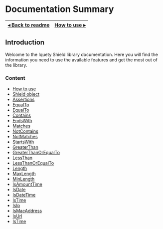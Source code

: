 # Documentation Summary

[◂ Back to readme](../../readme.md) | [How to use ▸](01-how-to-use.md)
-- | --

## Introduction

Welcome to the Iquety Shield library documentation. Here you will find the
information you need to use the available features and get the most out of the
library.

### Content

- [How to use](01-how-to-use.md)
- [Shield object](02-shield.md)
- [Assertions](03-assertions.md)
- [EqualTo](04-equalto.md)
- [EqualTo](04-notequalto.md)
- [Contains](05-contains.md)
- [EndsWith](05-endswith.md)
- [Matches](05-matches.md)
- [NotContains](05-notcontains.md)
- [NotMatches](05-notmatches.md)
- [StartsWith](05-startswith.md)
- [GreaterThan](06-greaterthan.md)
- [GreaterThanOrEqualTo](06-greaterthanorequalto.md)
- [LessThan](06-lessthan.md)
- [LessThanOrEqualTo](06-lessthanorequalto.md)
- [Length](07-length.md)
- [MaxLength](07-maxlength.md)
- [MinLength](07-minlength.md)
- [IsAmountTime](08-isamounttime.md)
- [IsDate](08-isdate.md)
- [IsDateTime](08-isdatetime.md)
- [IsTime](08-istime.md)
- [IsIp](09-isip.md)
- [IsMacAddress](09-ismacaddress.md)
- [IsUrl](09-isurl.md)
- [IsTime](10-isbrphonenumber.md)
